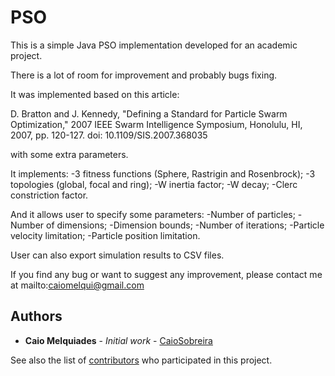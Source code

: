# PSO

This is a simple Java PSO implementation developed for an academic project.

There is a lot of room for improvement and probably bugs fixing.

It was implemented based on this article:

D. Bratton and J. Kennedy, "Defining a Standard for Particle Swarm Optimization," 2007 IEEE Swarm Intelligence Symposium, Honolulu, HI, 2007, pp. 120-127.
doi: 10.1109/SIS.2007.368035

with some extra parameters.

It implements:
-3 fitness functions (Sphere, Rastrigin and Rosenbrock);
-3 topologies (global, focal and ring);
-W inertia factor;
-W decay;
-Clerc constriction factor.

And it allows user to specify some parameters:
-Number of particles;
-Number of dimensions;
-Dimension bounds;
-Number of iterations;
-Particle velocity limitation;
-Particle position limitation.

User can also export simulation results to CSV files.

If you find any bug or want to suggest any improvement, please contact me at mailto:caiomelqui@gmail.com

## Authors

* **Caio Melquiades** - *Initial work* - [CaioSobreira](https://github.com/CaioSobreira)

See also the list of [contributors](https://github.com/your/project/contributors) who participated in this project.
